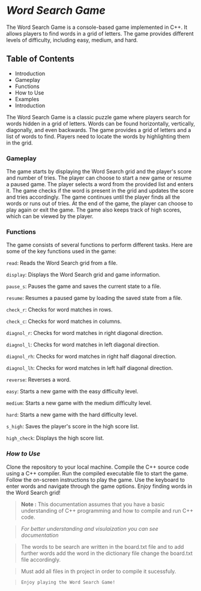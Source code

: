 # ***Word Search Game***
The Word Search Game is a console-based game implemented in C++. It allows players to find words in a grid of letters. The game provides different levels of difficulty, including easy, medium, and hard.

## **Table of Contents**

* Introduction
* Gameplay
* Functions
* How to Use
* Examples
* Introduction

The Word Search Game is a classic puzzle game where players search for words hidden in a grid of letters. Words can be found horizontally, vertically, diagonally, and even backwards. The game provides a grid of letters and a list of words to find. Players need to locate the words by highlighting them in the grid.

### **Gameplay**
The game starts by displaying the Word Search grid and the player's score and number of tries.
The player can choose to start a new game or resume a paused game.
The player selects a word from the provided list and enters it.
The game checks if the word is present in the grid and updates the score and tries accordingly.
The game continues until the player finds all the words or runs out of tries.
At the end of the game, the player can choose to play again or exit the game.
The game also keeps track of high scores, which can be viewed by the player.

### **Functions**

 The game consists of several functions to perform different tasks. Here are some of the key functions used in the game:

`read`: Reads the Word Search grid from a file.

`display`: Displays the Word Search grid and game information.

`pause_s`: Pauses the game and saves the current state to a file.

`resume`: Resumes a paused game by loading the saved state from a file.

`check_r`: Checks for word matches in rows.

`check_c`: Checks for word matches in columns.

`diagnol_r`: Checks for word matches in right diagonal direction.

`diagnol_l`: Checks for word matches in left diagonal direction.


`diagnol_rh`: Checks for word matches in right half diagonal direction.

`diagnol_lh`: Checks for word matches in left half diagonal direction.

`reverse`: Reverses a word.

`easy`: Starts a new game with the easy difficulty level.

`medium`: Starts a new game with the medium difficulty level.

`hard`: Starts a new game with the hard difficulty level.

`s_high`: Saves the player's score in the high score list.

`high_check`: Displays the high score list.

### ***How to Use***

Clone the repository to your local machine.
Compile the C++ source code using a C++ compiler.
Run the compiled executable file to start the game.
Follow the on-screen instructions to play the game.
Use the keyboard to enter words and navigate through the game options.
Enjoy finding words in the Word Search grid!

> **Note :** This documentation assumes that you have a basic understanding of C++ programming and how to compile and run C++ code.

> *For better understanding and visulaization you can see documentation*

> The words to be search are written in the board.txt file and to add further words add the word in the dictionary file change the board.txt file accordingly.

> Must add all files in th project in order to compile it sucessfuly.

> `Enjoy playing the Word Search Game!`
